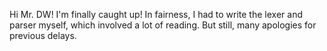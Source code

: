 Hi Mr. DW!  I'm finally caught up!
In fairness, I had to write the lexer and parser myself, which involved a lot of reading.  But still, many apologies for previous delays.